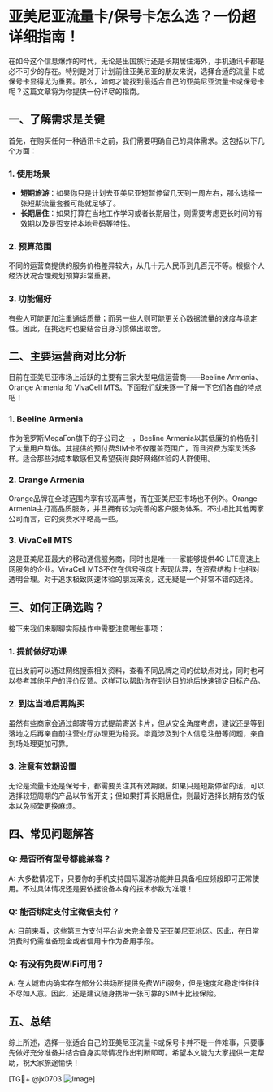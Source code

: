 # 亚美尼亚流量卡/保号卡怎么选？一份超详细指南！

在如今这个信息爆炸的时代，无论是出国旅行还是长期居住海外，手机通讯卡都是必不可少的存在。特别是对于计划前往亚美尼亚的朋友来说，选择合适的流量卡或保号卡显得尤为重要。那么，如何才能找到最适合自己的亚美尼亚流量卡或保号卡呢？这篇文章将为你提供一份详尽的指南。

## 一、了解需求是关键

首先，在购买任何一种通讯卡之前，我们需要明确自己的具体需求。这包括以下几个方面：

### 1. 使用场景
- **短期旅游**：如果你只是计划去亚美尼亚短暂停留几天到一周左右，那么选择一张短期流量套餐可能就足够了。
- **长期居住**：如果打算在当地工作学习或者长期居住，则需要考虑更长时间的有效期以及是否支持本地号码等特性。

### 2. 预算范围
不同的运营商提供的服务价格差异较大，从几十元人民币到几百元不等。根据个人经济状况合理规划预算非常重要。

### 3. 功能偏好
有些人可能更加注重通话质量；而另一些人则可能更关心数据流量的速度与稳定性。因此，在挑选时也要结合自身习惯做出取舍。

## 二、主要运营商对比分析

目前在亚美尼亚市场上活跃的主要有三家大型电信运营商——Beeline Armenia、Orange Armenia 和 VivaCell MTS。下面我们就来逐一了解一下它们各自的特点吧！

### 1. Beeline Armenia
作为俄罗斯MegaFon旗下的子公司之一，Beeline Armenia以其低廉的价格吸引了大量用户群体。其提供的预付费SIM卡不仅覆盖范围广，而且资费方案灵活多样。适合那些对成本敏感但又希望获得良好网络体验的人群使用。

### 2. Orange Armenia
Orange品牌在全球范围内享有较高声誉，而在亚美尼亚市场也不例外。Orange Armenia主打高品质服务，并且拥有较为完善的客户服务体系。不过相比其他两家公司而言，它的资费水平略高一些。

### 3. VivaCell MTS
这是亚美尼亚最大的移动通信服务商，同时也是唯一一家能够提供4G LTE高速上网服务的企业。VivaCell MTS不仅在信号强度上表现优异，在资费结构上也相对透明合理。对于追求极致网速体验的朋友来说，这无疑是一个非常不错的选择。

## 三、如何正确选购？

接下来我们来聊聊实际操作中需要注意哪些事项：

### 1. 提前做好功课
在出发前可以通过网络搜索相关资料，查看不同品牌之间的优缺点对比，同时也可以参考其他用户的评价反馈。这样可以帮助你在到达目的地后快速锁定目标产品。

### 2. 到达当地后再购买
虽然有些商家会通过邮寄等方式提前寄送卡片，但从安全角度考虑，建议还是等到落地之后再亲自前往营业厅办理更为稳妥。毕竟涉及到个人信息注册等问题，亲自到场处理更加可靠。

### 3. 注意有效期设置
无论是流量卡还是保号卡，都需要关注其有效期限。如果只是短期停留的话，可以选择较短周期的产品以节省开支；但如果打算长期居住，则最好选择长期有效的版本以免频繁更换麻烦。

## 四、常见问题解答

### Q: 是否所有型号都能兼容？
A: 大多数情况下，只要你的手机支持国际漫游功能并且具备相应频段即可正常使用。不过具体情况还是要依据设备本身的技术参数为准哦！

### Q: 能否绑定支付宝微信支付？
A: 目前来看，这些第三方支付平台尚未完全普及至亚美尼亚地区。因此，在日常消费时仍需准备现金或者信用卡作为备用手段。

### Q: 有没有免费WiFi可用？
A: 在大城市内确实存在部分公共场所提供免费WiFi服务，但是速度和稳定性往往不尽如人意。因此，还是建议随身携带一张可靠的SIM卡比较保险。

## 五、总结

综上所述，选择一张适合自己的亚美尼亚流量卡或保号卡并不是一件难事，只要事先做好充分准备并结合自身实际情况作出判断即可。希望本文能为大家提供一定帮助，祝大家旅途愉快！

[TG💪+ @jx0703 ![Image](https://github.com/user-attachments/assets/dbca1d08-cadb-493c-b0ec-ad6f7a83f270)]